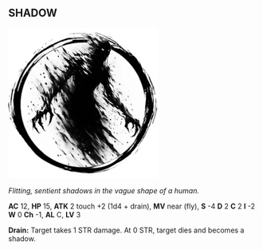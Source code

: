 ## SHADOW

![](images/shadow.webp)

_Flitting, sentient shadows in the vague shape of a human._

**AC** 12, **HP** 15, **ATK** 2 touch +2 (1d4 + drain), **MV** near (fly), **S** -4 **D** 2 **C** 2 **I** -2 **W** 0 **Ch** -1, **AL** C, **LV** 3

**Drain:** Target takes 1 STR damage. At 0 STR, target dies and becomes a shadow.


